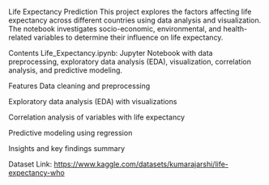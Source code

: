Life Expectancy Prediction
This project explores the factors affecting life expectancy across different countries using data analysis and visualization. 
The notebook investigates socio-economic, environmental, and health-related variables to determine their influence on life expectancy.

Contents
Life_Expectancy.ipynb: Jupyter Notebook with data preprocessing, exploratory data analysis (EDA), visualization, correlation analysis, and predictive modeling.

Features
Data cleaning and preprocessing

Exploratory data analysis (EDA) with visualizations

Correlation analysis of variables with life expectancy

Predictive modeling using regression

Insights and key findings summary


Dataset
Link: https://www.kaggle.com/datasets/kumarajarshi/life-expectancy-who
